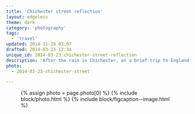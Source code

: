 ```yaml
---
title: 'Chichester street reflection'
layout: edgeless
theme: dark
category: 'photography'
tags:
  - 'travel'
updated: 2014-11-28 03:07
drafted: 2014-03-23 12:34
unique_id: 2014-03-23:chichester-street-reflection
description: 'After the rain in Chichester, on a brief trip to England.'
photo:
  - 2014-03-23-chichester-street

---
```


<figure class="image--wide">
  {% assign photo = page.photo[0] %}
  {% include block/photo.html %}
  {% include block/figcaption--image.html %}
</figure>
